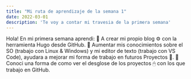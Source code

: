 ```yaml
---
title: "Mi ruta de aprendizaje de la semana 1"
date: 2022-03-01
description: 'Te voy a contar mi travesia de la primera semana'
---
```

Hola! 
En mi primera semana aprendi:
📑 A crear mi propio blog ⚙ con la herramienta Hugo desde GitHub. 
📑 Aumentar mis conocimientos sobre el SO (trabajo con Linux & Windows) y mi editor de texto (trabajo con VS Code), ayudara a mejorar mi forma de trabajo en futuros Proyectos 📂.
📑 Conoci una forma de como ver el desglose de los proyectos 🖱 con los que trabajo en GitHub.

